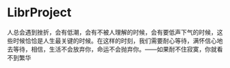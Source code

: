# LibrProject
人总会遇到挫折，会有低潮，会有不被人理解的时候，会有要低声下气的时候，这些时候恰恰是人生最关键的时候。在这样的时刻，我们需要耐心等待，满怀信心地去等待，相信，生活不会放弃你，命运不会抛弃你。——如果耐不住寂寞，你就看不到繁华
